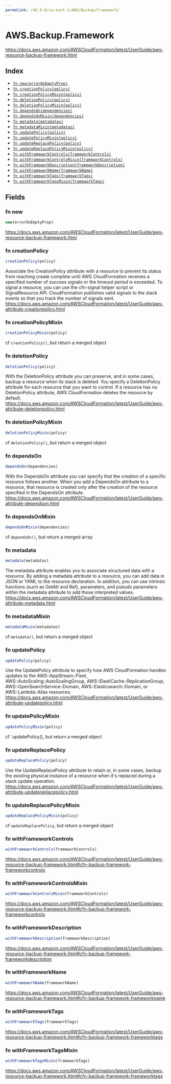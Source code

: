 ```yaml
---
permalink: /48.0.0/sa-east-1/AWS/Backup/Framework/
---
```


# AWS.Backup.Framework

https://docs.aws.amazon.com/AWSCloudFormation/latest/UserGuide/aws-resource-backup-framework.html

## Index

* [`fn new(errorOnEmptyProp)`](#fn-new)
* [`fn creationPolicy(policy)`](#fn-creationpolicy)
* [`fn creationPolicyMixin(policy)`](#fn-creationpolicymixin)
* [`fn deletionPolicy(policy)`](#fn-deletionpolicy)
* [`fn deletionPolicyMixin(policy)`](#fn-deletionpolicymixin)
* [`fn dependsOn(dependencies)`](#fn-dependson)
* [`fn dependsOnMixin(dependencies)`](#fn-dependsonmixin)
* [`fn metadata(metadatas)`](#fn-metadata)
* [`fn metadataMixin(metadatas)`](#fn-metadatamixin)
* [`fn updatePolicy(policy)`](#fn-updatepolicy)
* [`fn updatePolicyMixin(policy)`](#fn-updatepolicymixin)
* [`fn updateReplacePolicy(policy)`](#fn-updatereplacepolicy)
* [`fn updateReplacePolicyMixin(policy)`](#fn-updatereplacepolicymixin)
* [`fn withFrameworkControls(frameworkControls)`](#fn-withframeworkcontrols)
* [`fn withFrameworkControlsMixin(frameworkControls)`](#fn-withframeworkcontrolsmixin)
* [`fn withFrameworkDescription(frameworkDescription)`](#fn-withframeworkdescription)
* [`fn withFrameworkName(frameworkName)`](#fn-withframeworkname)
* [`fn withFrameworkTags(frameworkTags)`](#fn-withframeworktags)
* [`fn withFrameworkTagsMixin(frameworkTags)`](#fn-withframeworktagsmixin)

## Fields

### fn new

```ts
new(errorOnEmptyProp)
```

https://docs.aws.amazon.com/AWSCloudFormation/latest/UserGuide/aws-resource-backup-framework.html

### fn creationPolicy

```ts
creationPolicy(policy)
```

Associate the CreationPolicy attribute with a resource to prevent its status from reaching create complete until AWS CloudFormation receives a specified number of success signals or the timeout period is exceeded. To signal a resource, you can use the cfn-signal helper script or SignalResource API. CloudFormation publishes valid signals to the stack events so that you track the number of signals sent. 
https://docs.aws.amazon.com/AWSCloudFormation/latest/UserGuide/aws-attribute-creationpolicy.html

### fn creationPolicyMixin

```ts
creationPolicyMixin(policy)
```

cf `creationPolicy()`, but return a merged object

### fn deletionPolicy

```ts
deletionPolicy(policy)
```

With the DeletionPolicy attribute you can preserve, and in some cases, backup a resource when its stack is deleted. You specify a DeletionPolicy attribute for each resource that you want to control. If a resource has no DeletionPolicy attribute, AWS CloudFormation deletes the resource by default. 
https://docs.aws.amazon.com/AWSCloudFormation/latest/UserGuide/aws-attribute-deletionpolicy.html

### fn deletionPolicyMixin

```ts
deletionPolicyMixin(policy)
```

cf `deletionPolicy()`, but return a merged object

### fn dependsOn

```ts
dependsOn(dependencies)
```

With the DependsOn attribute you can specify that the creation of a specific resource follows another. When you add a DependsOn attribute to a resource, that resource is created only after the creation of the resource specified in the DependsOn attribute. 
https://docs.aws.amazon.com/AWSCloudFormation/latest/UserGuide/aws-attribute-dependson.html

### fn dependsOnMixin

```ts
dependsOnMixin(dependencies)
```

cf `dependsOn()`, but return a merged array

### fn metadata

```ts
metadata(metadatas)
```

The metadata attribute enables you to associate structured data with a resource. By adding a metadata attribute to a resource, you can add data in JSON or YAML to the resource declaration. In addition, you can use intrinsic functions (such as GetAtt and Ref), parameters, and pseudo parameters within the metadata attribute to add those interpreted values. 
https://docs.aws.amazon.com/AWSCloudFormation/latest/UserGuide/aws-attribute-metadata.html

### fn metadataMixin

```ts
metadataMixin(metadatas)
```

cf `metadata()`, but return a merged object

### fn updatePolicy

```ts
updatePolicy(policy)
```

Use the UpdatePolicy attribute to specify how AWS CloudFormation handles updates to the AWS::AppStream::Fleet, AWS::AutoScaling::AutoScalingGroup, AWS::ElastiCache::ReplicationGroup, AWS::OpenSearchService::Domain, AWS::Elasticsearch::Domain, or AWS::Lambda::Alias resources. 
https://docs.aws.amazon.com/AWSCloudFormation/latest/UserGuide/aws-attribute-updatepolicy.html

### fn updatePolicyMixin

```ts
updatePolicyMixin(policy)
```

cf `updatePolicy(), but return a merged object

### fn updateReplacePolicy

```ts
updateReplacePolicy(policy)
```

Use the UpdateReplacePolicy attribute to retain or, in some cases, backup the existing physical instance of a resource when it's replaced during a stack update operation. 
https://docs.aws.amazon.com/AWSCloudFormation/latest/UserGuide/aws-attribute-updatereplacepolicy.html

### fn updateReplacePolicyMixin

```ts
updateReplacePolicyMixin(policy)
```

cf `updateReplacePolicy`, but return a merged object

### fn withFrameworkControls

```ts
withFrameworkControls(frameworkControls)
```

https://docs.aws.amazon.com/AWSCloudFormation/latest/UserGuide/aws-resource-backup-framework.html#cfn-backup-framework-frameworkcontrols

### fn withFrameworkControlsMixin

```ts
withFrameworkControlsMixin(frameworkControls)
```

https://docs.aws.amazon.com/AWSCloudFormation/latest/UserGuide/aws-resource-backup-framework.html#cfn-backup-framework-frameworkcontrols

### fn withFrameworkDescription

```ts
withFrameworkDescription(frameworkDescription)
```

https://docs.aws.amazon.com/AWSCloudFormation/latest/UserGuide/aws-resource-backup-framework.html#cfn-backup-framework-frameworkdescription

### fn withFrameworkName

```ts
withFrameworkName(frameworkName)
```

https://docs.aws.amazon.com/AWSCloudFormation/latest/UserGuide/aws-resource-backup-framework.html#cfn-backup-framework-frameworkname

### fn withFrameworkTags

```ts
withFrameworkTags(frameworkTags)
```

https://docs.aws.amazon.com/AWSCloudFormation/latest/UserGuide/aws-resource-backup-framework.html#cfn-backup-framework-frameworktags

### fn withFrameworkTagsMixin

```ts
withFrameworkTagsMixin(frameworkTags)
```

https://docs.aws.amazon.com/AWSCloudFormation/latest/UserGuide/aws-resource-backup-framework.html#cfn-backup-framework-frameworktags